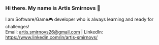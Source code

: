 ### Hi there. My name is Artis Smirnovs 👋 
I am Software/Game🎮 developer who is always learning and ready for challenges! \
Email: artis.smirnovs26@gmail.com | LinkedIn: https://www.linkedin.com/in/artis-smirnovs/ 
<!--
**Artis26/Artis26** is a ✨ _special_ ✨ repository because its `README.md` (this file) appears on your GitHub profile.

Here are some ideas to get you started:

- 🔭 I’m currently working on ...
- 🌱 I’m currently learning ...
- 👯 I’m looking to collaborate on ...
- 🤔 I’m looking for help with ...
- 💬 Ask me about ...
- 📫 How to reach me: ...
- 😄 Pronouns: ...
- ⚡ Fun fact: ...
-->
